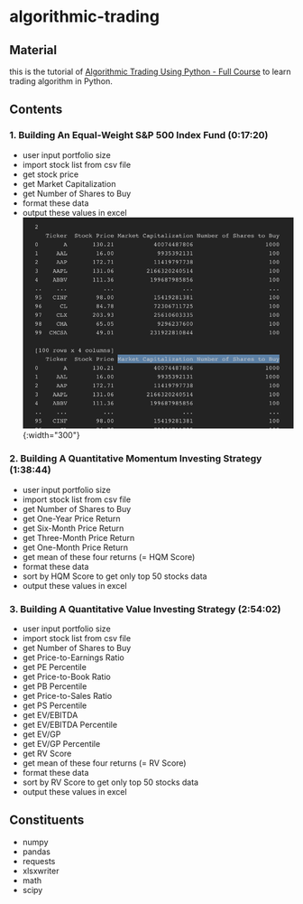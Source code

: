 # algorithmic-trading

## Material 
this is the tutorial of [Algorithmic Trading Using Python - Full Course](https://www.youtube.com/watch?v=xfzGZB4HhEE&t=1503s) to learn trading algorithm in Python.


## Contents
### 1. Building An Equal-Weight S&P 500 Index Fund (0:17:20)
  - user input portfolio size
  - import stock list from csv file
  - get stock price
  - get Market Capitalization
  - get Number of Shares to Buy
  - format these data
  - output these values in excel
![tutorial1](https://github.com/harunawaizumi/algorithmic-trading/blob/main/tutorial1.png){:width="300"}

### 2. Building A Quantitative Momentum Investing Strategy (1:38:44)
  - user input portfolio size
  - import stock list from csv file
  - get Number of Shares to Buy
  - get One-Year Price Return
  - get Six-Month Price Return
  - get Three-Month Price Return
  - get One-Month Price Return
  - get mean of these four returns (= HQM Score)
  - format these data
  - sort by HQM Score to get only top 50 stocks data
  - output these values in excel


### 3. Building A Quantitative Value Investing Strategy (2:54:02)
  - user input portfolio size
  - import stock list from csv file
  - get Number of Shares to Buy
  - get Price-to-Earnings Ratio
  - get PE Percentile
  - get Price-to-Book Ratio
  - get PB Percentile
  - get Price-to-Sales Ratio
  - get PS Percentile
  - get EV/EBITDA
  - get EV/EBITDA Percentile
  - get EV/GP
  - get EV/GP Percentile
  - get RV Score
  - get mean of these four returns (= RV Score)
  - format these data
  - sort by RV Score to get only top 50 stocks data
  - output these values in excel
  


## Constituents
* numpy
* pandas
* requests
* xlsxwriter
* math
* scipy

